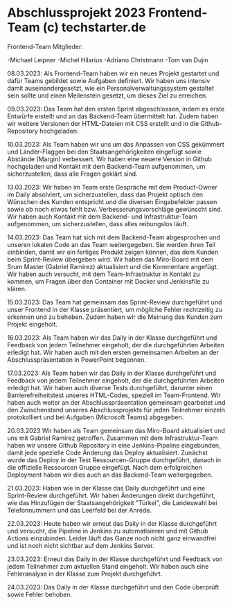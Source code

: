 # Abschlussprojekt 2023 Frontend-Team (c) techstarter.de
Frontend-Team Mitglieder: 

-Michael Leipner
-Michel Hilarius
-Adriano Christmann
-Tom van Dujin

08.03.2023:
Als Frontend-Team haben wir ein neues Projekt gestartet und dafür Teams gebildet sowie Aufgaben definiert. Wir haben uns intensiv damit auseinandergesetzt, wie ein Personalverwaltungssystem gestaltet sein sollte und einen Meilenstein gesetzt, um dieses Ziel zu erreichen.

09.03.2023:
Das Team hat den ersten Sprint abgeschlossen, indem es erste Entwürfe erstellt und an das Backend-Team übermittelt hat. Zudem haben wir weitere Versionen der HTML-Dateien mit CSS erstellt und in die Github-Repository hochgeladen.

10.03.2023:
Als Team haben wir uns um das Anpassen von CSS gekümmert und Länder-Flaggen bei den Staatsangehörigkeiten eingefügt sowie Abstände (Margin) verbessert. Wir haben eine neuere Version in Github hochgeladen und Kontakt mit dem Backend-Team aufgenommen, um sicherzustellen, dass alle Fragen geklärt sind.

13.03.2023:
Wir haben im Team erste Gespräche mit dem Product-Owner im Daily absolviert, um sicherzustellen, dass das Projekt optisch den Wünschen des Kunden entspricht und die diversen Eingabefelder passen sowie ob noch etwas fehlt bzw. Verbesserungsvorschläge gewünscht sind. 
Wir haben auch Kontakt mit dem Backend- und Infrastruktur-Team aufgenommen, um sicherzustellen, dass alles reibungslos läuft.

14.03.2023:
Das Team hat sich mit dem Backend-Team abgesprochen und unseren lokalen Code an das Team weitergegeben. 
Sie werden ihren Teil einbinden, damit wir ein fertiges Produkt zeigen können, das dem Kunden beim Sprint-Review übergeben wird. 
Wir haben das Miro-Board mit dem Srum Master (Gabriel Ramirez) aktualisiert und die Kommentare angefügt. 
Wir haben auch versucht, mit dem Team-Infrastruktur in Kontakt zu kommen, um Fragen über den Container mit Docker und Jenkinsfile zu klären.

15.03.2023:
Das Team hat gemeinsam das Sprint-Review durchgeführt und unser Frontend in der Klasse präsentiert, 
um mögliche Fehler rechtzeitig zu erkennen und zu beheben. 
Zudem haben wir die Meinung des Kunden zum Projekt eingeholt.

16.03.2023:
Als Team haben wir das Daily in der Klasse durchgeführt und Feedback von jedem Teilnehmer eingeholt, 
der die durchgeführten Arbeiten erledigt hat. 
Wir haben auch mit den ersten gemeinsamen Arbeiten an der Abschlusspräsentation in PowerPoint begonnen.

17.03.2023:
Als Team haben wir das Daily in der Klasse durchgeführt und Feedback von jedem Teilnehmer eingeholt, der die durchgeführten Arbeiten erledigt hat. 
Wir haben auch diverse Tests durchgeführt, darunter einen Barrierefreiheitstest unseres HTML-Codes, speziell im Team-Frontend. 
Wir haben auch weiter an der Abschlusspräsentation gemeinsam gearbeitet und den Zwischenstand unseres Abschlussprojekts für jeden Teilnehmer einzeln protokolliert und bei Aufgaben (Microsoft Teams) abgegeben.

20.03.2023 
Wir haben als Team gemeinsam das Miro-Board aktualisiert und uns mit Gabriel Ramirez getroffen. 
Zusammen mit dem Infrastruktur-Team haben wir unsere Github Repository in eine Jenkins-Pipeline eingebunden, 
damit jede spezielle Code Änderung das Deploy aktualisiert. 
Zunächst wurde das Deploy in der Test Ressourcen-Gruppe durchgeführt, danach in die offizielle Ressourcen Gruppe eingefügt. 
Nach dem erfolgreichen Deployment haben wir dies auch an das Backend-Team weitergegeben.

21.03.2023:
Haben wie in der Klasse das Daily durchgeführt und eine Sprint-Review durchgeführt. 
Wir haben Änderungen direkt durchgeführt, wie das Hinzufügen der Staatsangehörigkeit "Türkei", 
die Landeswahl bei Telefonnummern und das Leerfeld bei der Anrede.

22.03.2023:
Heute haben wir erneut das Daily in der Klasse durchgeführt und versucht, die Pipeline in Jenkins zu automatisieren und mit Github Actions einzubinden. 
Leider läuft das Ganze noch nicht ganz einwandfrei und ist noch nicht sichtbar auf dem Jenkins Server.

23.03.2023:
Erneut das Daily in der Klasse durchgeführt und Feedback von jedem Teilnehmer zum aktuellen Stand eingeholt. 
Wir haben auch eine Fehleranalyse in der Klasse zum Projekt durchgeführt.

24.03.2023:
Das Daily in der Klasse durchgeführt und den Code überprüft sowie Fehler behoben.
